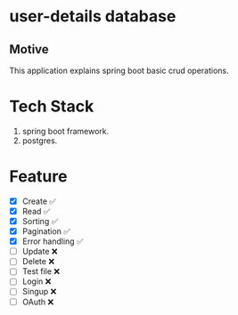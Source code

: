 # user-details database

## Motive
 This application explains spring boot basic crud operations.

# Tech Stack
1. spring boot framework.
2. postgres.

# Feature
- [x] Create :white_check_mark:
- [x] Read :white_check_mark:
- [x] Sorting :white_check_mark:
- [x] Pagination :white_check_mark:
- [x] Error handling :white_check_mark:
- [ ] Update :x:
- [ ] Delete :x:
- [ ] Test file :x:
- [ ] Login :x:
- [ ] Singup :x:
- [ ] OAuth :x:
